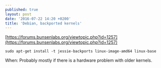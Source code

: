```yaml
---
published: true
layout: post
date: '2016-07-22 14:20 +0200'
title: 'Debian, backported kernels'
---
```

[https://forums.bunsenlabs.org/viewtopic.php?id=1257](https://forums.bunsenlabs.org/viewtopic.php?id=1257)

    sudo apt-get install -t jessie-backports linux-image-amd64 linux-base
    
When: Probably mostly if there is a hardware problem with older kernels.
